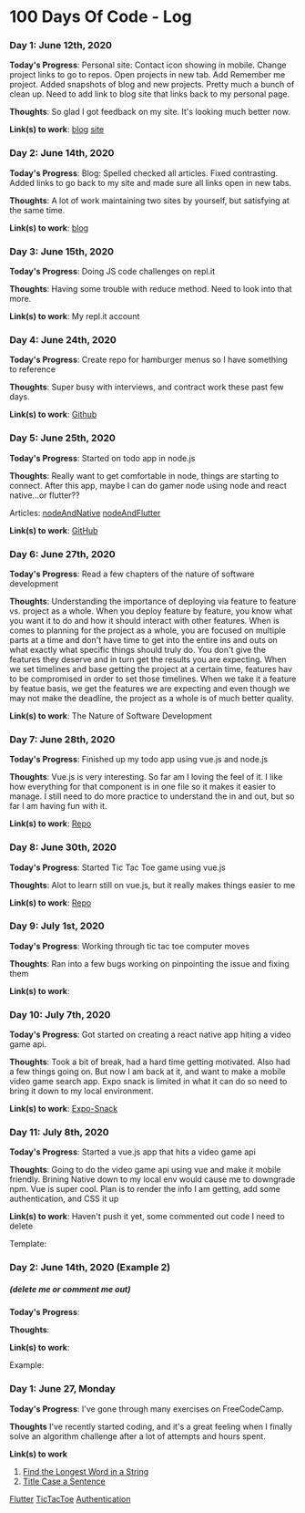 # 100 Days Of Code - Log

### Day 1: June 12th, 2020

**Today's Progress**: Personal site: Contact icon showing in mobile. Change project links to go to repos. Open projects in new tab. Add Remember me project. Added snapshots of blog and new projects. Pretty much a bunch of clean up. Need to add link to blog site that links back to my personal page.

**Thoughts**: So glad I got feedback on my site. It's looking much better now.

**Link(s) to work**:
[blog](https://my-experience.netlify.app)
[site](https://tia-rose.dev/#)

### Day 2: June 14th, 2020

**Today's Progress**: Blog: Spelled checked all articles. Fixed contrasting. Added links to go back to my site and made sure all links open in new tabs.

**Thoughts**: A lot of work maintaining two sites by yourself, but satisfying at the same time.

**Link(s) to work**:
[blog](https://my-experience.netlify.app)

### Day 3: June 15th, 2020 

**Today's Progress**: Doing JS code challenges on repl.it

**Thoughts**: Having some trouble with reduce method. Need to look into that more.

**Link(s) to work**: My repl.it account

### Day 4: June 24th, 2020 

**Today's Progress**: Create repo for hamburger menus so I have something to reference

**Thoughts**: Super busy with interviews, and contract work these past few days.

**Link(s) to work**: [Github](https://github.com/TRose2014/hamburger-menus)


### Day 5: June 25th, 2020 

**Today's Progress**: Started on todo app in node.js

**Thoughts**: Really want to get comfortable in node, things are starting to connect. After this app, maybe I can do gamer node using node and react native...or flutter??

Articles:
[nodeAndNative](https://medium.com/coderinred/creating-a-react-native-app-with-node-js-backend-part-1-8fe79ac0f893)
[nodeAndFlutter](https://medium.com/@suragch/minimal-client-server-example-for-flutter-and-node-js-3e1b376f1093)

**Link(s) to work**: [GitHub](https://github.com/TRose2014/todo-app-node-vue)


### Day 6: June 27th, 2020

**Today's Progress**: Read a few chapters of the nature of software development

**Thoughts**: Understanding the importance of deploying via feature to feature vs. project as a whole. When you deploy feature by feature, you know what you want it to do and how it should interact with other features. When is comes to planning for the project as a whole, you are focused on multiple parts at a time and don't have time to get into the entire ins and outs on what exactly what specific things should truly do. You don't give the features they deserve and in turn get the results you are expecting. When we set timelines and base getting the project at a certain time, features hav to be compromised in order to set those timelines. When we take it a feature by featue basis, we get the features we are expecting and even though we may not make the deadline, the project as a whole is of much better quality.

**Link(s) to work**: The Nature of Software Development


### Day 7: June 28th, 2020

**Today's Progress**: Finished up my todo app using vue.js and node.js

**Thoughts**: Vue.js is very interesting. So far am I loving the feel of it. I like how everything for that component is in one file so it makes it easier to manage. I still need to do more practice to understand the in and out, but so far I am having fun with it.

**Link(s) to work**:
[Repo](https://github.com/TRose2014/todo-app-node-vue)


### Day 8: June 30th, 2020

**Today's Progress**: Started Tic Tac Toe game using vue.js

**Thoughts**: Alot to learn still on vue.js, but it really makes things easier to me

**Link(s) to work**: [Repo](https://github.com/TRose2014/tictactoe-vue)


### Day 9: July 1st, 2020 

**Today's Progress**: Working through tic tac toe computer moves

**Thoughts**: Ran into a few bugs working on pinpointing the issue and fixing them

**Link(s) to work**:

### Day 10: July 7th, 2020
**Today's Progress**: Got started on creating a react native app hiting a video game api.

**Thoughts**: Took a bit of break, had a hard time getting motivated. Also had a few things going on. But now I am back at it, and want to make a mobile video game search app. Expo snack is limited in what it can do so need to bring it down to my local environment.

**Link(s) to work**: [Expo-Snack](https://snack.expo.io/@tiarose2014/game-search)


### Day 11: July 8th, 2020 

**Today's Progress**: Started a vue.js app that hits a video game api

**Thoughts**: Going to do the video game api using vue and make it mobile friendly. Brining Native down to my local env would cause me to downgrade npm. Vue is super cool. Plan is to render the info I am getting, add some authentication, and CSS it up

**Link(s) to work**: Haven't push it yet, some commented out code I need to delete

Template:

### Day 2: June 14th, 2020 (Example 2)
##### (delete me or comment me out)

**Today's Progress**:

**Thoughts**:

**Link(s) to work**:

Example:

### Day 1: June 27, Monday

**Today's Progress**: I've gone through many exercises on FreeCodeCamp.

**Thoughts** I've recently started coding, and it's a great feeling when I finally solve an algorithm challenge after a lot of attempts and hours spent.

**Link(s) to work**
1. [Find the Longest Word in a String](https://www.freecodecamp.com/challenges/find-the-longest-word-in-a-string)
2. [Title Case a Sentence](https://www.freecodecamp.com/challenges/title-case-a-sentence)


[Flutter](https://blog.codeminer42.com/build-your-first-app-with-flutter-getting-data-from-api-c9fb4c2a6812/)
[TicTacToe](https://levelup.gitconnected.com/building-tic-tac-toe-in-vue-js-57a23822313d)
[Authentication](https://scotch.io/tutorials/build-and-understand-a-simple-nodejs-website-with-user-authentication)